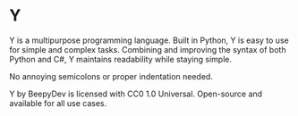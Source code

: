# Y
Y is a multipurpose programming language. Built in Python, Y is easy to use for simple and complex tasks. Combining and improving the syntax of both Python and C#, Y maintains readability while staying simple.

No annoying semicolons or proper indentation needed.

Y by BeepyDev is licensed with CC0 1.0 Universal. Open-source and available for all use cases.
